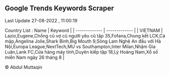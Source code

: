 

## Google Trends Keywords Scraper 
 
Last Update 27-08-2022 , 11:00:19

Country List :
 Name  | Keyword |
| ------------- | ------------- |
| VIETNAM | Lazio,Eugene,Chồng cũ vợ cũ người yêu cũ tập 35,Fofana,Chung kết LCK,Cá mập,Angelina Jolie,Shark Bình,Big Mouth 9,Sông Lam Nghệ An đấu với Hà Nội,Europa League,NextTech,MU vs Southampton,Inter Milan,Nhậm Gia Luân,Lank FC,Cửa hàng máy tính,Duyên kiếp tập 18,Lý Hoàng Nam,Xổ số miền Nam ngày 26 tháng 8 |



© Abdul Muttaqin 
